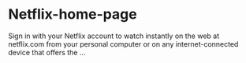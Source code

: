 # Netflix-home-page
Sign in with your Netflix account to watch instantly on the web at netflix.com from your personal computer or on any internet-connected device that offers the ...
